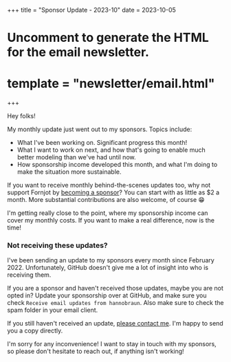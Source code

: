 +++
title = "Sponsor Update - 2023-10"
date = 2023-10-05

# Uncomment to generate the HTML for the email newsletter.
# template = "newsletter/email.html"
+++

Hey folks!

My monthly update just went out to my sponsors. Topics include:

- What I've been working on. Significant progress this month!
- What I want to work on next, and how that's going to enable much better modeling than we've had until now.
- How sponsorship income developed this month, and what I'm doing to make the situation more sustainable.

If you want to receive monthly behind-the-scenes updates too, why not support Fornjot by [becoming a sponsor](https://github.com/sponsors/hannobraun)? You can start with as little as $2 a month. More substantial contributions are also welcome, of course 😁

I'm getting really close to the point, where my sponsorship income can cover my monthly costs. If you want to make a real difference, now is the time!


### Not receiving these updates?

I've been sending an update to my sponsors every month since February 2022. Unfortunately, GitHub doesn't give me a lot of insight into who is receiving them.

If you are a sponsor and haven't received those updates, maybe you are not opted in? Update your sponsorship over at GitHub, and make sure you check `Receive email updates from hannobraun`. Also make sure to check the spam folder in your email client.

If you still haven't received an update, [please contact me](mailto:hello@hannobraun.com). I'm happy to send you a copy directly.

I'm sorry for any inconvenience! I want to stay in touch with my sponsors, so please don't hesitate to reach out, if anything isn't working!

